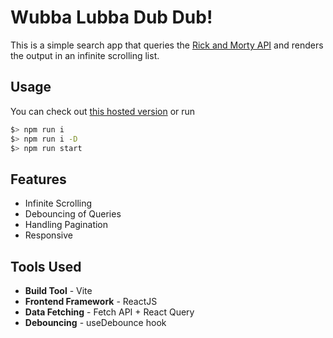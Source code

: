 # Wubba Lubba Dub Dub!

This is a simple search app that queries the [Rick and Morty API](https://rickandmortyapi.com/) and renders the output in an infinite scrolling list.

## Usage

You can check out [this hosted version]() or run 
```bash
$> npm run i
$> npm run i -D
$> npm run start
```

## Features
- Infinite Scrolling
- Debouncing of Queries
- Handling Pagination
- Responsive

## Tools Used
- **Build Tool** - Vite
- **Frontend Framework** - ReactJS
- **Data Fetching** - Fetch API + React Query
- **Debouncing** - useDebounce hook
